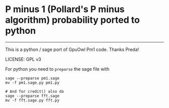 # P minus 1 (Pollard's P minus algorithm) probability ported to python
---

This is a python / sage port of GpuOwl Pm1 code. Thanks Preda!

LICENSE: GPL v3

For python you need to `preparse` the sage file with

```
sage --preparse pm1.sage
mv -f pm1.sage.py pm1.py

# And for credit() also do
sage --preparse fft.sage
mv -f fft.sage.py fft.py
```
